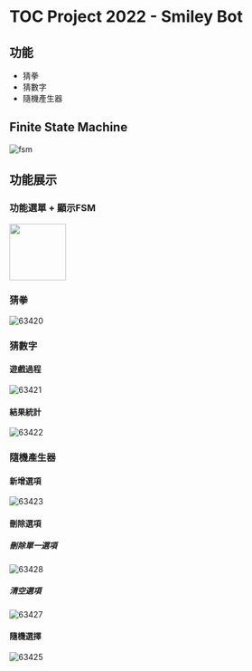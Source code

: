 # TOC Project 2022 - Smiley Bot

## 功能
* 猜拳
* 猜數字
* 隨機產生器

## Finite State Machine
![fsm](https://user-images.githubusercontent.com/82558089/209506301-c98773c3-fd61-441c-9469-2a94e4b9f9f5.png)

## 功能展示
### 功能選單 + 顯示FSM
<img src="[https://your-image-url.type](https://user-images.githubusercontent.com/82558089/209506553-c01d36d1-a25c-4e82-a858-a8c1351ebb17.jpg)" width="100" height="100">

### 猜拳
![63420](https://user-images.githubusercontent.com/82558089/209506543-4edb0d33-7e07-4932-ac0b-6cf122de67c2.jpg)

### 猜數字
#### 遊戲過程
![63421](https://user-images.githubusercontent.com/82558089/209506546-f39615d4-910f-4b76-bc8a-1132f2abbd78.jpg)
#### 結果統計
![63422](https://user-images.githubusercontent.com/82558089/209506547-c110b560-4315-405a-8c41-1a93ae3d69b9.jpg)

### 隨機產生器
#### 新增選項
![63423](https://user-images.githubusercontent.com/82558089/209506548-f6084a64-d9e0-410b-84a0-11e5301d6507.jpg)
#### 刪除選項
##### 刪除單一選項
![63428](https://user-images.githubusercontent.com/82558089/209506540-5d2c1e1e-5a5e-402c-a486-94a1dddfca46.jpg)
##### 清空選項
![63427](https://user-images.githubusercontent.com/82558089/209506538-be454951-3d93-444e-a006-e6a6480160ce.jpg)
#### 隨機選擇
![63425](https://user-images.githubusercontent.com/82558089/209506552-6a4a4a36-582d-4624-b2e3-26838629493d.jpg)
